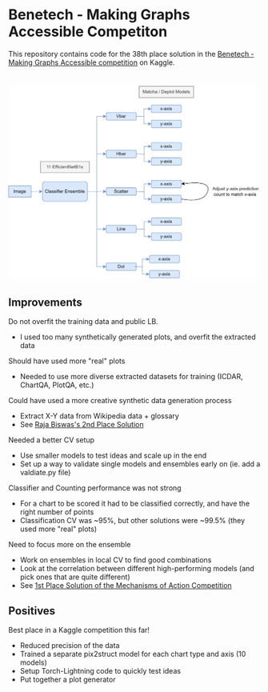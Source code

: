 # Benetech - Making Graphs Accessible Competiton

This repository contains code for the 38th place solution in the [Benetech - Making Graphs Accessible competition](https://www.kaggle.com/competitions/benetech-making-graphs-accessible) on Kaggle.

<h1 align="center">
<img src="./imgs/benetech_models.png" alt="Model Architecture" width="800">
</h1>

## Improvements

Do not overfit the training data and public LB.
- I used too many synthetically generated plots, and overfit the extracted data

Should have used more "real" plots
- Needed to use more diverse extracted datasets for training (ICDAR, ChartQA, PlotQA, etc.)

Could have used a more creative synthetic data generation process
- Extract X-Y data from Wikipedia data + glossary
- See [Raja Biswas's 2nd Place Solution](https://www.kaggle.com/competitions/benetech-making-graphs-accessible/discussion/418430)

Needed a better CV setup
- Use smaller models to test ideas and scale up in the end
- Set up a way to validate single models and ensembles early on (ie. add a valdiate.py file)

Classifier and Counting performance was not strong
- For a chart to be scored it had to be classified correctly, and have the right number of points
- Classification CV was ~95%, but other solutions were ~99.5% (they used more "real" plots)

Need to focus more on the ensemble
- Work on ensembles in local CV to find good combinations
- Look at the correlation between different high-performing models (and pick ones that are quite different)
- See [1st Place Solution of the Mechanisms of Action Competition](https://www.kaggle.com/competitions/lish-moa/discussion/201510)

## Positives

Best place in a Kaggle competition this far!
- Reduced precision of the data 
- Trained a separate pix2struct model for each chart type and axis (10 models)
- Setup Torch-Lightning code to quickly test ideas
- Put together a plot generator

